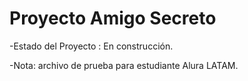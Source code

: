 <h1> Proyecto Amigo Secreto </h1>

-Estado del Proyecto : En construcción.

-Nota: archivo de prueba para estudiante Alura LATAM.
